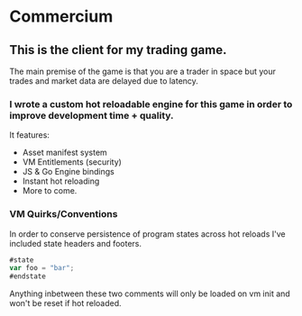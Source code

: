 # Commercium

## This is the client for my trading game.

The main premise of the game is that you are a trader in space but your trades and market data are delayed due to latency.

### I wrote a custom hot reloadable engine for this game in order to improve development time + quality.

It features:

* Asset manifest system
* VM Entitlements (security)
* JS & Go Engine bindings
* Instant hot reloading
* More to come.

### VM Quirks/Conventions
In order to conserve persistence of program states across hot reloads I've included state headers and footers.
```js
#state
var foo = "bar";
#endstate
```
Anything inbetween these two comments will only be loaded on vm init and won't be reset if hot reloaded.
